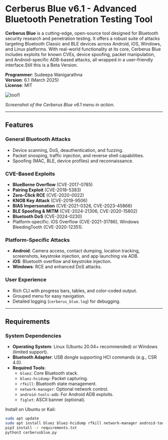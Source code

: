 # Cerberus Blue v6.1 - Advanced Bluetooth Penetration Testing Tool

**Cerberus Blue** is a cutting-edge, open-source tool designed for Bluetooth security research and penetration testing. It offers a robust suite of attacks targeting Bluetooth Classic and BLE devices across Android, iOS, Windows, and Linux platforms. With real-world functionality at its core, Cerberus Blue includes exploits for known CVEs, device spoofing, packet manipulation, and Android-specific ADB-based attacks, all wrapped in a user-friendly interface.Still this is a Beta Version.

**Programmer**: Sudeepa Wanigarathna  
**Version**: 6.1 (March 2025)  
**License**: MIT

  ![tool1](https://github.com/user-attachments/assets/80d90a75-4869-4ed7-9b13-27601f3c65c7)

*Screenshot of the Cerberus Blue v6.1 menu in action.*

---

## Features

### General Bluetooth Attacks
- Device scanning, DoS, deauthentication, and fuzzing.
- Packet snooping, traffic injection, and reverse shell capabilities.
- Spoofing (MAC, BLE, device profiles) and reconnaissance.

### CVE-Based Exploits
- **BlueBorne Overflow** (CVE-2017-0785)
- **Pairing Exploit** (CVE-2018-5383)
- **Zero-Click RCE** (CVE-2020-0022)
- **KNOB Key Attack** (CVE-2019-9506)
- **BIAS Impersonation** (CVE-2021-0326, CVE-2023-45866)
- **BLE Spoofing & MITM** (CVE-2024-21306, CVE-2020-15802)
- **Bluetooth DoS** (CVE-2024-0230)
- Platform-specific: iOS Overflow (CVE-2021-31786), Windows BleedingTooth (CVE-2020-12351).

### Platform-Specific Attacks
- **Android**: Camera access, contact dumping, location tracking, screenshots, keystroke injection, and app launching via ADB.
- **iOS**: Bluetooth overflow and keystroke injection.
- **Windows**: RCE and enhanced DoS attacks.

### User Experience
- Rich CLI with progress bars, tables, and color-coded output.
- Grouped menu for easy navigation.
- Detailed logging (`cerberus_blue.log`) for debugging.

---

## Requirements

### System Dependencies
- **Operating System**: Linux (Ubuntu 20.04+ recommended) or Windows (limited support).
- **Bluetooth Adapter**: USB dongle supporting HCI commands (e.g., CSR 4.0).
- **Required Tools**:
  - `bluez`: Core Bluetooth stack.
  - `bluez-hcidump`: Packet capturing.
  - `rfkill`: Bluetooth state management.
  - `network-manager`: Optional network control.
  - `android-tools-adb`: For Android ADB exploits.
  - `figlet`: ASCII banner (optional).

Install on Ubuntu or Kali:
```bash
sudo apt update
sudo apt install bluez bluez-hcidump rfkill network-manager android-tools-adb figlet
pip3 install -r requirements.txt
python3 cerberusblue.py
